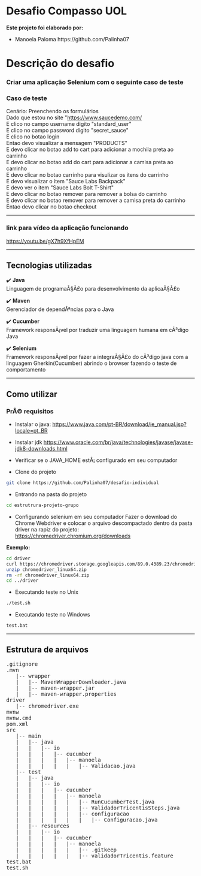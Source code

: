 # Desafio Compasso UOL

<b>Este projeto foi elaborado por:</b>
<ul>
<li>Manoela Paloma https://github.com/Palinha07</li>
</ul>

# Descrição do desafio

### Criar uma aplicação Selenium com o seguinte caso de teste

### Caso de teste 

Cenário: Preenchendo os formulários<br>
Dado que estou no site "https://www.saucedemo.com/<br>
E clico no campo username digito "standard_user"<br>
E clico no campo password digito "secret_sauce"<br>
E clico no botao login<br>
Entao devo visualizar a mensagem "PRODUCTS"<br>
E devo clicar no botao add to cart para adicionar a mochila preta ao carrinho<br>
E devo clicar no botao add do cart para adicionar a camisa preta ao carrinho<br>
E devo clicar no botao carrinho para visulizar os itens do carrinho<br>
E devo visualizar o item "Sauce Labs Backpack"<br>
E devo ver o item "Sauce Labs Bolt T-Shirt"<br>
E devo clicar no botao remover para remover a bolsa do carrinho<br>
E devo clicar no botao remover para remover a camisa preta do carrinho<br>
Entao devo clicar no botao checkout<br>

----------------------------------------------------------------------
### link para vídeo da aplicação funcionando

https://youtu.be/gX7h9XfHpEM<br>

----------------------------------------------------------------------

## Tecnologias utilizadas
:heavy_check_mark: <b>Java</b><br>
Linguagem de programaÃ§Ã£o para desenvolvimento da aplicaÃ§Ã£o<br>

:heavy_check_mark: <b>Maven</b><br>
Gerenciador de dependÃªncias para o Java<br>

:heavy_check_mark: <b>Cucumber</b><br>
Framework responsÃ¡vel por traduzir uma linguagem humana em cÃ³digo Java<br>

:heavy_check_mark: <b>Selenium</b><br>
Framework responsÃ¡vel por fazer a integraÃ§Ã£o do cÃ³digo java com a linguagem Gherkin(Cucumber) abrindo o browser fazendo o teste de comportamento<br>

--------------------------------------------------------------------
## Como utilizar
### PrÃ© requisitos
- Instalar o java:
https://www.java.com/pt-BR/download/ie_manual.jsp?locale=pt_BR
- Instalar jdk
https://www.oracle.com/br/java/technologies/javase/javase-jdk8-downloads.html
- Verificar se o JAVA_HOME estÃ¡ configurado em seu computador



- Clone do projeto
 ```bash
git clone https://github.com/Palinha07/desafio-individual
 ```

- Entrando na pasta do projeto
 ```bash
cd estrutrura-projeto-grupo
 ```

- Configurando selenium em seu computador
Fazer o download do Chrome Webdriver e colocar o arquivo descompactado dentro da pasta driver na rapiz do projeto:<br>
https://chromedriver.chromium.org/downloads<br>

<b>Exemplo:</b><br>
 ```bash
cd driver
curl https://chromedriver.storage.googleapis.com/89.0.4389.23/chromedriver_linux64.zip
unzip chromedriver_linux64.zip
rm -rf chromedriver_linux64.zip
cd ../driver
 ```
- Executando teste no Unix
 ```bash
./test.sh
 ```

- Executando teste no Windows
 ```bash
test.bat
 ```

--------------------------------------------------------------------
## Estrutura de arquivos
<pre>
.gitignore
.mvn
   |-- wrapper
   |   |-- MavenWrapperDownloader.java
   |   |-- maven-wrapper.jar
   |   |-- maven-wrapper.properties
driver
   |-- chromedriver.exe
mvnw
mvnw.cmd
pom.xml
src
   |-- main
   |   |-- java
   |   |   |-- io
   |   |   |   |-- cucumber
   |   |   |   |   |-- manoela
   |   |   |   |   |   |-- Validacao.java
   |-- test
   |   |-- java
   |   |   |-- io
   |   |   |   |-- cucumber
   |   |   |   |   |-- manoela
   |   |   |   |   |   |-- RunCucumberTest.java
   |   |   |   |   |   |-- ValidadorTricentisSteps.java
   |   |   |   |   |   |-- configuracao
   |   |   |   |   |   |   |-- Configuracao.java
   |   |-- resources
   |   |   |-- io
   |   |   |   |-- cucumber
   |   |   |   |   |-- manoela
   |   |   |   |   |   |-- .gitkeep
   |   |   |   |   |   |-- validadorTricentis.feature
test.bat
test.sh
</pre>

